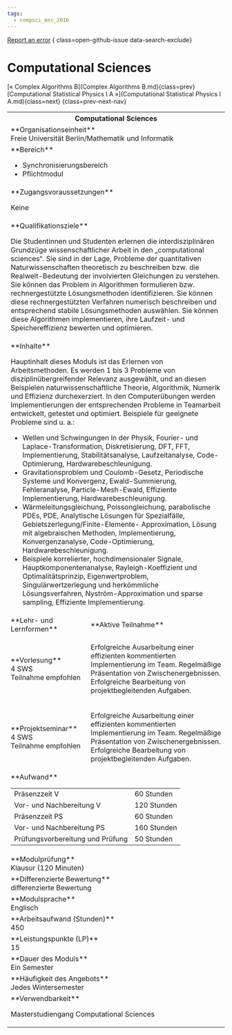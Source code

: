 ```yaml
---
tags:
  - compsci_msc_2016
---
```

[Report an error](https://github.com/SGSSGene/FUB-SUP/issues/new?title=Error%20in%20%22Computational%20Sciences%22&body=There%20seems%20to%20be%20an%20error%20in%20module%20%22Computational%20Sciences%22%2E%0A%0A%3CDescribe%20here%20a%20slightly%20more%20detailed%20description%20of%20what%20is%20wrong%3E&labels=bug)
{ class=open-github-issue data-search-exclude}

# Computational Sciences

[« Complex Algorithms B](Complex Algorithms B.md){class=prev}
[Computational Statistical Physics I A »](Computational Statistical Physics I A.md){class=next}
{class=prev-next-nav}

<table markdown id="moduledesc">
<tr markdown class="moduledesc_head"><th colspan="2">Computational Sciences </th></tr>
<tr markdown><td colspan="2">**Organisationseinheit**   <br>Freie Universität Berlin/Mathematik und Informatik</td></tr>

<tr markdown><td colspan="2">**Bereich**<br>


- Synchronisierungsbereich
- Pflichtmodul

</td></tr>

<tr markdown><td colspan="2">**Zugangsvoraussetzungen** <br>

Keine


</td></tr>
<tr markdown><td colspan="2">**Qualifikationsziele**    <br>

Die Studentinnen und Studenten erlernen die interdisziplinären Grundzüge
wissenschaftlicher Arbeit in den „computational sciences“. Sie sind in der
Lage, Probleme der quantitativen Naturwissenschaften theoretisch zu
beschreiben bzw. die Realwelt-Bedeutung der involvierten Gleichungen zu
verstehen. Sie können das Problem in Algorithmen formulieren bzw.
rechnergestützte Lösungsmethoden identifizieren. Sie können diese
rechnergestützten Verfahren numerisch beschreiben und entsprechend stabile
Lösungsmethoden auswählen. Sie können diese Algorithmen implementieren, ihre
Laufzeit- und Speichereffizienz bewerten und optimieren.


</td></tr>
<tr markdown><td colspan="2">**Inhalte**                <br>

Hauptinhalt dieses Moduls ist das Erlernen von Arbeitsmethoden. Es werden 1
bis 3 Probleme von disziplinübergreifender Relevanz ausgewählt, und an
diesen Beispielen naturwissenschaftliche Theorie, Algorithmik, Numerik und
Effizienz durchexerziert. In den Computerübungen werden Implementierungen
der entsprechenden Probleme in Teamarbeit entwickelt, getestet und
optimiert. Beispiele für geeignete Probleme sind u. a.:

- Wellen und Schwingungen in der Physik, Fourier- und
  Laplace-Transformation, Diskretisierung, DFT, FFT, Implementierung,
  Stabilitätsanalyse, Laufzeitanalyse, Code- Optimierung,
  Hardwarebeschleunigung.
- Gravitationsproblem und Coulomb-Gesetz, Periodische Systeme und
  Konvergenz, Ewald-Summierung, Fehleranalyse, Particle-Mesh-Ewald,
  Effiziente Implementierung, Hardwarebeschleunigung.
- Wärmeleitungsgleichung, Poissongleichung, parabolische PDEs, PDE,
  Analytische Lösungen für Spezialfälle, Gebietszerlegung/Finite-Elemente-
  Approximation, Lösung mit algebraischen Methoden, Implementierung,
  Konvergenzanalyse, Code-Optimierung, Hardwarebeschleunigung.
- Beispiele korrelierter, hochdimensionaler Signale,
  Hauptkomponentenanalyse, Rayleigh-Koeffizient und Optimalitätsprinzip,
  Eigenwertproblem, Singulärwertzerlegung und herkömmliche Lösungsverfahren,
  Nyström-Approximation und sparse sampling, Effiziente Implementierung.


</td></tr>

<tr markdown><td>**Lehr- und Lernformen**</td><td>**Aktive Teilnahme**</td></tr>
<tr markdown><td> **Vorlesung** <br>4 SWS <br> Teilnahme empfohlen</td><td>

Erfolgreiche Ausarbeitung einer effizienten kommentierten Implementierung im Team. Regelmäßige Präsentation von Zwischenergebnissen. Erfolgreiche Bearbeitung von projektbegleitenden Aufgaben.
</td></tr>
<tr markdown><td> **Projektseminar** <br>4 SWS <br> Teilnahme empfohlen</td><td>

Erfolgreiche Ausarbeitung einer effizienten kommentierten Implementierung im Team. Regelmäßige Präsentation von Zwischenergebnissen. Erfolgreiche Bearbeitung von projektbegleitenden Aufgaben.
</td></tr>
<tr markdown><td colspan="2">**Aufwand**                <br>
<table class="aufwand_table">
<tr><td>Präsenzzeit V</td><td>60 Stunden</td></tr>
<tr><td>Vor- und Nachbereitung V</td><td>120 Stunden</td></tr>
<tr><td>Präsenzzeit PS</td><td>60 Stunden</td></tr>
<tr><td>Vor- und Nachbereitung PS</td><td>160 Stunden</td></tr>
<tr><td>Prüfungsvorbereitung und Prüfung</td><td>50 Stunden</td></tr>
</table>

</td></tr>
<tr markdown><td colspan="2">**Modulprüfung**             <br>Klausur (120 Minuten)


</td></tr>
<tr markdown><td colspan="2">**Differenzierte Bewertung** <br>differenzierte Bewertung

</td></tr>
<tr markdown><td colspan="2">**Modulsprache**             <br>Englisch</td></tr>
<tr markdown><td colspan="2">**Arbeitsaufwand (Stunden)** <br>450</td></tr>
<tr markdown><td colspan="2">**Leistungspunkte (LP)**     <br>15</td></tr>
<tr markdown><td colspan="2">**Dauer des Moduls**         <br>Ein Semester</td></tr>
<tr markdown><td colspan="2">**Häufigkeit des Angebots**  <br>Jedes Wintersemester</td></tr>
<tr markdown><td colspan="2">**Verwendbarkeit**           <br>

Masterstudiengang Computational Sciences


</td></tr>


</table>
